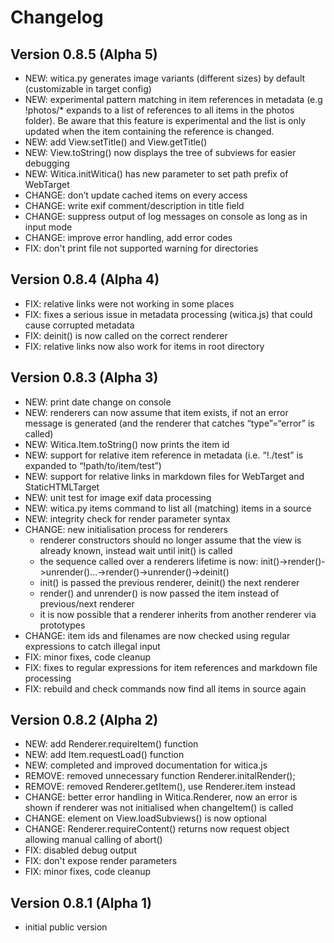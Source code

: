 # Changelog

## Version 0.8.5 (Alpha 5)
* NEW: witica.py generates image variants (different sizes) by default (customizable in target config)
* NEW: experimental pattern matching in item references in metadata (e.g !photos/* expands to a list of references to all items in the photos folder). Be aware that this feature is experimental and the list is only updated when the item containing the reference is changed.
* NEW: add View.setTitle() and View.getTitle()
* NEW: View.toString() now displays the tree of subviews for easier debugging
* NEW: Witica.initWitica() has new parameter to set path prefix of WebTarget
* CHANGE: don’t update cached items on every access
* CHANGE: write exif comment/description in title field
* CHANGE: suppress output of log messages on console as long as in input mode
* CHANGE: improve error handling, add error codes
* FIX: don't print file not supported warning for directories

## Version 0.8.4 (Alpha 4)
* FIX: relative links were not working in some places
* FIX: fixes a serious issue in metadata processing (witica.js) that could cause corrupted metadata
* FIX: deinit() is now called on the correct renderer
* FIX: relative links now also work for items in root directory

## Version 0.8.3 (Alpha 3)

* NEW: print date change on console
* NEW: renderers can now assume that item exists, if not an error message is generated (and the renderer that catches “type”=“error” is called)
* NEW: Witica.Item.toString() now prints the item id
* NEW: support for relative item reference in metadata (i.e. “!./test” is expanded to “!path/to/item/test”)
* NEW: support for relative links in markdown files for WebTarget and StaticHTMLTarget
* NEW: unit test for image exif data processing
* NEW: witica.py items command to list all (matching) items in a source
* NEW: integrity check for render parameter syntax
* CHANGE: new initialisation process for renderers
	* renderer constructors should no longer assume that the view is already known, instead wait until init() is called
	* the sequence called over a renderers lifetime is now: init()->render()->unrender()…->render()->unrender()->deinit()
	* init() is passed the previous renderer, deinit() the next renderer
	* render() and unrender() is now passed the item instead of previous/next renderer
	* it is now possible that a renderer inherits from another renderer via prototypes
* CHANGE: item ids and filenames are now checked using regular expressions to catch illegal input
* FIX: minor fixes, code cleanup
* FIX: fixes to regular expressions for item references and markdown file processing
* FIX: rebuild and check commands now find all items in source again

## Version 0.8.2 (Alpha 2)

* NEW: add Renderer.requireItem() function
* NEW: add Item.requestLoad() function
* NEW: completed and improved documentation for witica.js
* REMOVE: removed unnecessary function Renderer.initalRender(); 
* REMOVE: removed Renderer.getItem(), use Renderer.item instead
* CHANGE: better error handling in Witica.Renderer, now an error is shown if renderer was not initialised when changeItem() is called
* CHANGE: element on View.loadSubviews() is now optional
* CHANGE: Renderer.requireContent() returns now request object allowing manual calling of abort()
* FIX: disabled debug output
* FIX: don't expose render parameters
* FIX: minor fixes, code cleanup

## Version 0.8.1 (Alpha 1)

* initial public version